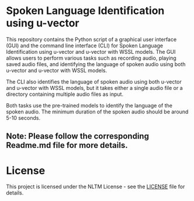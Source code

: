 # Spoken Language Identification using u-vector

This repository contains the Python script of a graphical user interface (GUI) and the command line interface (CLI) for Spoken Language Identification using u-vector and u-vector with WSSL models. The GUI allows users to perform various tasks such as recording audio, playing saved audio files, and identifying the language of spoken audio using both u-vector and u-vector with WSSL models. 

The CLI also identifies the language of spoken audio using both u-vector and u-vector with WSSL models, but it takes either a single audio file or a directory containing multiple audio files as input. 

Both tasks use the pre-trained models to identify the language of the spoken audio. The minimum duration of the spoken audio should be around 5-10 seconds.

## Note: Please follow the corresponding Readme.md file for more details.


# License

This project is licensed under the NLTM License - see the [LICENSE](LICENSE) file for details.


